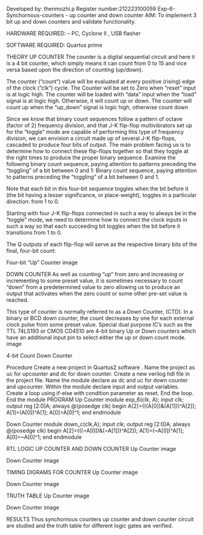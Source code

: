 Developed by: thenmozhi.p
Register number:212223100059
Exp-6-Synchornous-counters - up counter and down counter
AIM:
To implement 3 bit up and down counters and validate functionality.

HARDWARE REQUIRED:
– PC, Cyclone II , USB flasher

SOFTWARE REQUIRED:
Quartus prime

THEORY
UP COUNTER
The counter is a digital sequential circuit and here it is a 4 bit counter, which simply means it can count from 0 to 15 and vice versa based upon the direction of counting (up/down).

The counter (“count“) value will be evaluated at every positive (rising) edge of the clock (“clk“) cycle. The Counter will be set to Zero when “reset” input is at logic high. The counter will be loaded with “data” input when the “load” signal is at logic high. Otherwise, it will count up or down. The counter will count up when the “up_down” signal is logic high, otherwise count down

Since we know that binary count sequences follow a pattern of octave (factor of 2) frequency division, and that J-K flip-flop multivibrators set up for the “toggle” mode are capable of performing this type of frequency division, we can envision a circuit made up of several J-K flip-flops, cascaded to produce four bits of output. The main problem facing us is to determine how to connect these flip-flops together so that they toggle at the right times to produce the proper binary sequence. Examine the following binary count sequence, paying attention to patterns preceding the “toggling” of a bit between 0 and 1: Binary count sequence, paying attention to patterns preceding the “toggling” of a bit between 0 and 1.

Note that each bit in this four-bit sequence toggles when the bit before it (the bit having a lesser significance, or place-weight), toggles in a particular direction: from 1 to 0.

Starting with four J-K flip-flops connected in such a way to always be in the “toggle” mode, we need to determine how to connect the clock inputs in such a way so that each succeeding bit toggles when the bit before it transitions from 1 to 0.

The Q outputs of each flip-flop will serve as the respective binary bits of the final, four-bit count:

Four-bit “Up” Counter image

DOWN COUNTER
As well as counting “up” from zero and increasing or incrementing to some preset value, it is sometimes necessary to count “down” from a predetermined value to zero allowing us to produce an output that activates when the zero count or some other pre-set value is reached.

This type of counter is normally referred to as a Down Counter, (CTD). In a binary or BCD down counter, the count decreases by one for each external clock pulse from some preset value. Special dual purpose IC’s such as the TTL 74LS193 or CMOS CD4510 are 4-bit binary Up or Down counters which have an additional input pin to select either the up or down count mode. image

4-bit Count Down Counter

Procedure
Create a new project in Quartus2 software .
Name the project as uc for upcounter and dc for down counter.
Create a new verilog hdl file in the project file.
Name the module declare as dc and uc for down counter and upcounter.
Within the module declare input and output variables.
Create a loop using if-else with condition parameter as reset.
End the loop.
End the module
PROGRAM
Up Counter
module exp_6(clk, A);
input clk;
output reg [2:0]A;
always @(posedge clk)
begin
	A[2]=(((A[0])&(A[1]))^A[2]);
	A[1]=(A[0])^A[1];
	A[0]=A[0]^1;
end
endmodule

Down Counter
module down_c(clk,A);
input clk;
output reg [2:0]A;
always @(posedge clk)
begin
A[2]=(((~A[0])&(~A[1]))^A[2]);
A[1]=(~A[0])^A[1];
A[0]=~A[0]^1;
end
endmodule

RTL LOGIC UP COUNTER AND DOWN COUNTER
Up Counter
image

Down Counter
image

TIMING DIGRAMS FOR COUNTER
Up Counter
image

Down Counter
image

TRUTH TABLE
Up Counter
image

Down Counter
image

RESULTS
Thus synchornous counters up counter and down counter circuit are studied and the truth table for different logic gates are verified.
